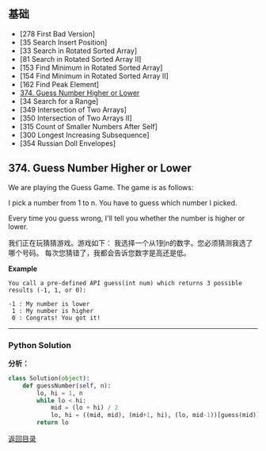 <span id = "00"></span>
## 基础
 - [278	First Bad Version]
 - [35	Search Insert Position]
 - [33	Search in Rotated Sorted Array]
 - [81	Search in Rotated Sorted Array II]
 - [153	Find Minimum in Rotated Sorted Array]
 - [154	Find Minimum in Rotated Sorted Array II]
 - [162	Find Peak Element]
 - [374. Guess Number Higher or Lower](#374-guess-number-higher-or-lower)
 - [34	Search for a Range]
 - [349	Intersection of Two Arrays]
 - [350	Intersection of Two Arrays II]
 - [315	Count of Smaller Numbers After Self]
 - [300	Longest Increasing Subsequence]
 - [354	Russian Doll Envelopes]


## 374. Guess Number Higher or Lower

We are playing the Guess Game. The game is as follows:

I pick a number from 1 to n. You have to guess which number I picked.

Every time you guess wrong, I'll tell you whether the number is higher or lower.

我们正在玩猜猜游戏。游戏如下： 我选择一个从1到n的数字。您必须猜测我选了哪个号码。 每次您猜错了，我都会告诉您数字是高还是低。

**Example**

```
You call a pre-defined API guess(int num) which returns 3 possible results (-1, 1, or 0):

-1 : My number is lower
 1 : My number is higher
 0 : Congrats! You got it!
```

---

### Python Solution
**分析：**

```python
class Solution(object):
    def guessNumber(self, n):
        lo, hi = 1, n
        while lo < hi:
            mid = (lo + hi) / 2
            lo, hi = ((mid, mid), (mid+1, hi), (lo, mid-1))[guess(mid)]
        return lo
```

[返回目录](#00)
